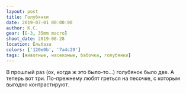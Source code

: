 ```yaml
---
layout: post
title: Голубянки
date: 2019-07-01 00:00:00
author: К.С.
gear: [E-3, 35mm macro]
shoot_date: 2019-06-28
location: Ёльбаза
colors: ['120e0b', '7a4c29']
tags: [животные, насекомые, бабочки, голубянки]
---
```

В прошлый раз (ох, когда ж это было-то...) голубянок было две. А теперь вот три. По-прежнему любят греться на песочке, с которым выгодно контрастируют.
